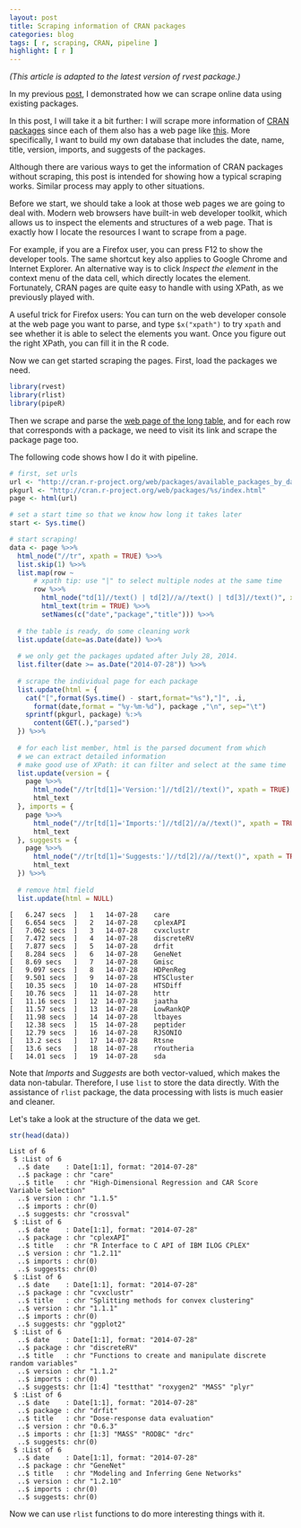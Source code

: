 ```yaml
---
layout: post
title: Scraping information of CRAN packages
categories: blog
tags: [ r, scraping, CRAN, pipeline ]
highlight: [ r ]
---
```


*(This article is adapted to the latest version of rvest package.)*

In my previous [post](http://renkun.me/blog/2014/07/25/what-are-the-most-popular-keywords-of-cran-packages.html), I demonstrated how we can scrape online data using existing packages. 

In this post, I will take it a bit further: I will scrape more information of [CRAN packages](http://cran.r-project.org/web/packages/available_packages_by_date.html) since each of them also has a web page like [this](http://cran.r-project.org/web/packages/rlist/). More specifically, I want to build my own database that includes the date, name, title, version, imports, and suggests of the packages.

Although there are various ways to get the information of CRAN packages without scraping, this post is intended for showing how a typical scraping works. Similar process may apply to other situations.

Before we start, we should take a look at those web pages we are going to deal with. Modern web browsers have built-in web developer toolkit, which allows us to inspect the elements and structures of a web page. That is exactly how I locate the resources I want to scrape from a page.

For example, if you are a Firefox user, you can press F12 to show the developer tools. The same shortcut key also applies to Google Chrome and Internet Explorer. An alternative way is to click *Inspect the element* in the context menu of the data cell, which directly locates the element. Fortunately, CRAN pages are quite easy to handle with using XPath, as we previously played with. 

A useful trick for Firefox users: You can turn on the web developer console at the web page you want to parse, and type `$x("xpath")` to try `xpath` and see whether it is able to select the elements you want. Once you figure out the right XPath, you can fill it in the R code.

Now we can get started scraping the pages. First, load the packages we need.


```r
library(rvest)
library(rlist)
library(pipeR)
```

Then we scrape and parse the [web page of the long table](http://cran.r-project.org/web/packages/available_packages_by_date.html), and for each row that corresponds with a package, we need to visit its link and scrape the package page too.

The following code shows how I do it with pipeline.


```r
# first, set urls
url <- "http://cran.r-project.org/web/packages/available_packages_by_date.html"
pkgurl <- "http://cran.r-project.org/web/packages/%s/index.html"
page <- html(url)

# set a start time so that we know how long it takes later
start <- Sys.time()

# start scraping!
data <- page %>>%
  html_node("//tr", xpath = TRUE) %>>%
  list.skip(1) %>>%
  list.map(row ~
      # xpath tip: use "|" to select multiple nodes at the same time
      row %>>%
        html_node("td[1]//text() | td[2]//a//text() | td[3]//text()", xpath = TRUE) %>>%
        html_text(trim = TRUE) %>>%
        setNames(c("date","package","title"))) %>>%
  
  # the table is ready, do some cleaning work
  list.update(date=as.Date(date)) %>>%
  
  # we only get the packages updated after July 28, 2014.
  list.filter(date >= as.Date("2014-07-28")) %>>%
  
  # scrape the individual page for each package
  list.update(html = {
    cat("[",format(Sys.time() - start,format="%s"),"]", .i,
      format(date,format = "%y-%m-%d"), package ,"\n", sep="\t")
    sprintf(pkgurl, package) %:>%
      content(GET(.),"parsed")
  }) %>>%
  
  # for each list member, html is the parsed document from which
  # we can extract detailed information
  # make good use of XPath: it can filter and select at the same time
  list.update(version = {
    page %>>%
      html_node("//tr[td[1]='Version:']//td[2]//text()", xpath = TRUE) %>>%
      html_text
  }, imports = {
    page %>>%
      html_node("//tr[td[1]='Imports:']//td[2]//a//text()", xpath = TRUE) %>>%
      html_text
  }, suggests = {
    page %>>%
      html_node("//tr[td[1]='Suggests:']//td[2]//a//text()", xpath = TRUE) %>>%
      html_text
  }) %>>%
  
  # remove html field
  list.update(html = NULL)
```

```
[	6.247 secs	]	1	14-07-28	care	
[	6.654 secs	]	2	14-07-28	cplexAPI	
[	7.062 secs	]	3	14-07-28	cvxclustr	
[	7.472 secs	]	4	14-07-28	discreteRV	
[	7.877 secs	]	5	14-07-28	drfit	
[	8.284 secs	]	6	14-07-28	GeneNet	
[	8.69 secs	]	7	14-07-28	Gmisc	
[	9.097 secs	]	8	14-07-28	HDPenReg	
[	9.501 secs	]	9	14-07-28	HTSCluster	
[	10.35 secs	]	10	14-07-28	HTSDiff	
[	10.76 secs	]	11	14-07-28	httr	
[	11.16 secs	]	12	14-07-28	jaatha	
[	11.57 secs	]	13	14-07-28	LowRankQP	
[	11.98 secs	]	14	14-07-28	ltbayes	
[	12.38 secs	]	15	14-07-28	peptider	
[	12.79 secs	]	16	14-07-28	RJSONIO	
[	13.2 secs	]	17	14-07-28	Rtsne	
[	13.6 secs	]	18	14-07-28	rYoutheria	
[	14.01 secs	]	19	14-07-28	sda	
```

Note that *Imports* and *Suggests* are both vector-valued, which makes the data non-tabular. Therefore, I use `list` to store the data directly. With the assistance of `rlist` package, the data processing with lists is much easier and cleaner.

Let's take a look at the structure of the data we get.


```r
str(head(data))
```

```
List of 6
 $ :List of 6
  ..$ date    : Date[1:1], format: "2014-07-28"
  ..$ package : chr "care"
  ..$ title   : chr "High-Dimensional Regression and CAR Score Variable Selection"
  ..$ version : chr "1.1.5"
  ..$ imports : chr(0) 
  ..$ suggests: chr "crossval"
 $ :List of 6
  ..$ date    : Date[1:1], format: "2014-07-28"
  ..$ package : chr "cplexAPI"
  ..$ title   : chr "R Interface to C API of IBM ILOG CPLEX"
  ..$ version : chr "1.2.11"
  ..$ imports : chr(0) 
  ..$ suggests: chr(0) 
 $ :List of 6
  ..$ date    : Date[1:1], format: "2014-07-28"
  ..$ package : chr "cvxclustr"
  ..$ title   : chr "Splitting methods for convex clustering"
  ..$ version : chr "1.1.1"
  ..$ imports : chr(0) 
  ..$ suggests: chr "ggplot2"
 $ :List of 6
  ..$ date    : Date[1:1], format: "2014-07-28"
  ..$ package : chr "discreteRV"
  ..$ title   : chr "Functions to create and manipulate discrete random variables"
  ..$ version : chr "1.1.2"
  ..$ imports : chr(0) 
  ..$ suggests: chr [1:4] "testthat" "roxygen2" "MASS" "plyr"
 $ :List of 6
  ..$ date    : Date[1:1], format: "2014-07-28"
  ..$ package : chr "drfit"
  ..$ title   : chr "Dose-response data evaluation"
  ..$ version : chr "0.6.3"
  ..$ imports : chr [1:3] "MASS" "RODBC" "drc"
  ..$ suggests: chr(0) 
 $ :List of 6
  ..$ date    : Date[1:1], format: "2014-07-28"
  ..$ package : chr "GeneNet"
  ..$ title   : chr "Modeling and Inferring Gene Networks"
  ..$ version : chr "1.2.10"
  ..$ imports : chr(0) 
  ..$ suggests: chr(0) 
```

Now we can use `rlist` functions to do more interesting things with it.

